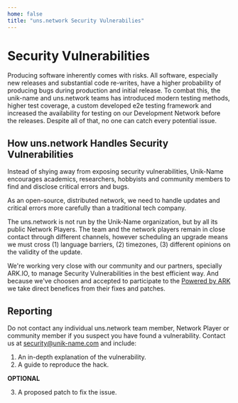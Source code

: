 ```yaml
---
home: false
title: "uns.network Security Vulnerabilies"
---
```


# Security Vulnerabilities

Producing software inherently comes with risks. All software, especially new releases and substantial code re-writes, have a higher probability of producing bugs during production and initial release. To combat this, the unik-name and <uns>uns.network</uns> teams has introduced modern testing methods, higher test coverage, a custom developed e2e testing framework and increased the availability for testing on our Development Network before the releases. Despite all of that, no one can catch every potential issue.

## How <uns>uns.network</uns> Handles Security Vulnerabilities

Instead of shying away from exposing security vulnerabilities, Unik-Name encourages academics, researchers, hobbyists and community members to find and disclose critical errors and bugs.

As an open-source, distributed network, we need to handle updates and critical errors more carefully than a traditional tech company.

The <uns>uns.network</uns> is not run by the Unik-Name organization, but by all its public Network Players. The team and the network players remain in close contact through different channels, however scheduling an upgrade means we must cross (1) language barriers, (2) timezones, (3) different opinions on the validity of the update.

We're working very close with our community and our partners, specially ARK.IO, to manage Security Vulnerabilities in the best efficient way. And because we've choosen and accepted to participate to the [Powered by ARK](https://docs.uns.network/uns-network-powered-by-ark-io/) we take direct benefices from their fixes and patches.

## Reporting

Do not contact any individual <uns>uns.network</uns> team member, Network Player or community member if you suspect you have found a vulnerability. Contact us at [security@unik-name.com](mailto:security@unik-name.com) and include:

1. An in-depth explanation of the vulnerability.
2. A guide to reproduce the hack.

**OPTIONAL**

3. A proposed patch to fix the issue. 

